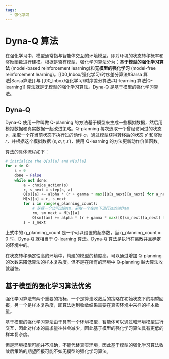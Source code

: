 ```yaml
---
tags:
  - 强化学习
---
```

# Dyna-Q 算法

在强化学习中，模型通常指与智能体交互的环境模型，即对环境的状态转移概率和奖励函数进行建模。根据是否有模型，强化学习算法分为：**基于模型的强化学习算法** (model-based reinforcement learning)和**无模型的强化学习** (model-free reinforcement learning)。[[00_Inbox/强化学习/时序差分算法#Sarsa 算法|Sarsa算法]] 与 [[00_Inbox/强化学习/时序差分算法#Q-learning 算法|Q-learning]] 算法就是无模型的强化学习算法。Dyna-Q 是基于模型的强化学习算法。

## Dyna-Q

Dyna-Q 使用一种叫做 Q-planning 的方法基于模型来生成一些模拟数据，然后用模拟数据和真实数据一起改进策略。Q-planning 每次选取一个曾经访问过的状态 $s$，采取一个在当前状态下执行过的动作 $a$，通过模型获得转移后的状态 $s'$ 和奖励 $r$，并根据这个模拟数据 $(s,a,r,s')$，使用 Q-learning 的方法更新动作价值函数。

算法的具体流程如下：
```python
# initialize the Q[s][a] and M[s][a]
for x in X:
	s = 0
	done = False
	while not done:
		a = choice_action(s)
		r, s_next = step(s, a)
		Q[s][a] += alpha * (r + gamma * max([Q[s_next][a_next] for a_next in A]) - Q[s][a])
		M[s][a] = r, s_next
		for i in range(q_planning_count):
			# 获得一个访问过的sm，采取一个在sm下进行过的动作am
			rm, sm_next = M[s][a]
			Q[sm][am] += alpha * (r + gamma * max([Q[sm_next][a_next] for a_next in A]) - Q[sm][am])
		s = s_next
```
上式中的 q_planning_count 是一个可以设置的超参数，当 q_planning_count = 0 时，Dyna-Q 就相当于 Q-learning 算法。Dyna-Q 算法是执行在离散并且确定的环境中的。

在状态转移确定性高的环境中，构建的模型的精度高，可以通过增加 Q-planning 的次数来降低算法的样本复杂度。但不是在所有的环境中 Q-planning 越大算法收敛越快。

## 基于模型的强化学习算法优劣

强化学习算法有两个重要的指标，一个是算法收敛后的策略在初始状态下的期望回报，另一个是样本复杂度，即算法达到收敛结果需要在真实环境中采样的样本数量。

基于模型的强化学习算法由于具有一个环境模型，智能体可以通过和环境模型进行交互，因此对样本的需求量往往会减少，因此基于模型的强化学习算法具有更低的样本复杂度。

但是环境模型可能并不准确，不能代替真实环境，因此基于模型的强化学习算法收敛后策略的期望回报可能不如无模型的强化学习算法。